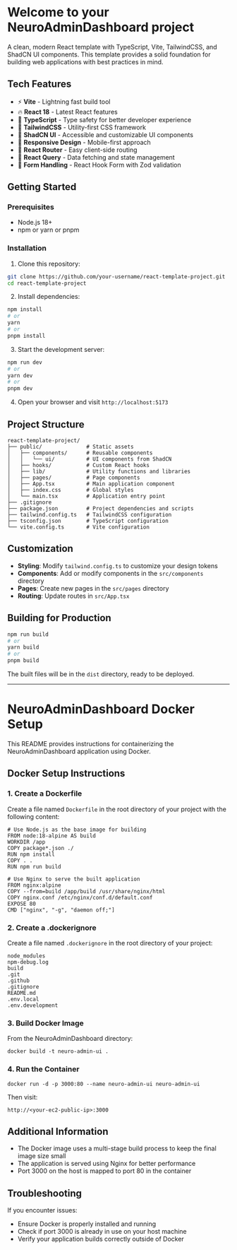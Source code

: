 # Welcome to your NeuroAdminDashboard project

A clean, modern React template with TypeScript, Vite, TailwindCSS, and ShadCN UI components. This template provides a solid foundation for building web applications with best practices in mind.

## Tech Features

- ⚡️ **Vite** - Lightning fast build tool
- 🔥 **React 18** - Latest React features
- 🧩 **TypeScript** - Type safety for better developer experience
- 🎨 **TailwindCSS** - Utility-first CSS framework
- 🧰 **ShadCN UI** - Accessible and customizable UI components
- 📱 **Responsive Design** - Mobile-first approach
- 🧭 **React Router** - Easy client-side routing
- 🔄 **React Query** - Data fetching and state management
- 🧪 **Form Handling** - React Hook Form with Zod validation

## Getting Started

### Prerequisites

- Node.js 18+ 
- npm or yarn or pnpm

### Installation

1. Clone this repository:
```bash
git clone https://github.com/your-username/react-template-project.git
cd react-template-project
```

2. Install dependencies:
```bash
npm install
# or
yarn
# or
pnpm install
```

3. Start the development server:
```bash
npm run dev
# or
yarn dev
# or
pnpm dev
```

4. Open your browser and visit `http://localhost:5173`

## Project Structure

```
react-template-project/
├── public/              # Static assets
│   ├── components/      # Reusable components
│   │   └── ui/          # UI components from ShadCN
│   ├── hooks/           # Custom React hooks
│   ├── lib/             # Utility functions and libraries
│   ├── pages/           # Page components
│   ├── App.tsx          # Main application component
│   ├── index.css        # Global styles
│   └── main.tsx         # Application entry point
├── .gitignore
├── package.json         # Project dependencies and scripts
├── tailwind.config.ts   # TailwindCSS configuration
├── tsconfig.json        # TypeScript configuration
└── vite.config.ts       # Vite configuration
```

## Customization

- **Styling**: Modify `tailwind.config.ts` to customize your design tokens
- **Components**: Add or modify components in the `src/components` directory
- **Pages**: Create new pages in the `src/pages` directory
- **Routing**: Update routes in `src/App.tsx`

## Building for Production

```bash
npm run build
# or
yarn build
# or
pnpm build
```

The built files will be in the `dist` directory, ready to be deployed.

--------------------------------------------
# NeuroAdminDashboard Docker Setup

This README provides instructions for containerizing the NeuroAdminDashboard application using Docker.

## Docker Setup Instructions

### 1. Create a Dockerfile

Create a file named `Dockerfile` in the root directory of your project with the following content:

```
# Use Node.js as the base image for building
FROM node:18-alpine AS build
WORKDIR /app
COPY package*.json ./
RUN npm install
COPY . .
RUN npm run build

# Use Nginx to serve the built application
FROM nginx:alpine
COPY --from=build /app/build /usr/share/nginx/html
COPY nginx.conf /etc/nginx/conf.d/default.conf
EXPOSE 80
CMD ["nginx", "-g", "daemon off;"]
```

### 2. Create a .dockerignore

Create a file named `.dockerignore` in the root directory of your project:

```
node_modules
npm-debug.log
build
.git
.github
.gitignore
README.md
.env.local
.env.development
```

### 3. Build Docker Image

From the NeuroAdminDashboard directory:

```
docker build -t neuro-admin-ui .
```

### 4. Run the Container

```
docker run -d -p 3000:80 --name neuro-admin-ui neuro-admin-ui
```

Then visit:
```
http://<your-ec2-public-ip>:3000
```
## Additional Information

- The Docker image uses a multi-stage build process to keep the final image size small
- The application is served using Nginx for better performance
- Port 3000 on the host is mapped to port 80 in the container

## Troubleshooting

If you encounter issues:

- Ensure Docker is properly installed and running
- Check if port 3000 is already in use on your host machine
- Verify your application builds correctly outside of Docker
```






